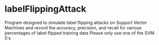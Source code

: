 # labelFlippingAttack
Program designed to simulate label flipping attacks on Support Vector Machines and record the accuracy, precision, and recall for various percentages of label flipped training data
Please only use one of the SVM 5's
